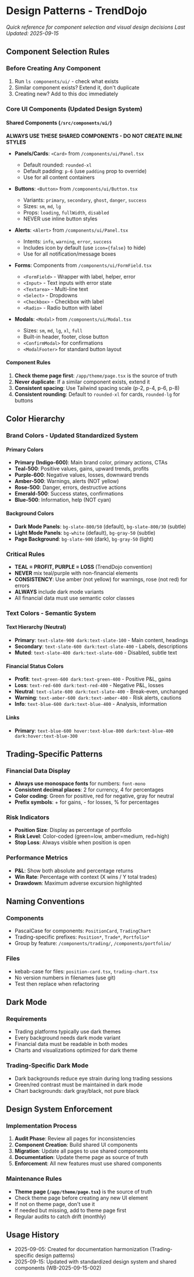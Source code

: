 # Design Patterns - TrendDojo

*Quick reference for component selection and visual design decisions*
*Last Updated: 2025-09-15*

## Component Selection Rules

### Before Creating Any Component
1. Run `ls components/ui/` - check what exists
2. Similar component exists? Extend it, don't duplicate
3. Creating new? Add to this doc immediately

### Core UI Components (Updated Design System)

#### Shared Components (`/src/components/ui/`)
**ALWAYS USE THESE SHARED COMPONENTS - DO NOT CREATE INLINE STYLES**

- **Panels/Cards**: `<Card>` from `/components/ui/Panel.tsx`
  - Default rounded: `rounded-xl`
  - Default padding: `p-6` (use `padding` prop to override)
  - Use for all content containers
  
- **Buttons**: `<Button>` from `/components/ui/Button.tsx`
  - Variants: `primary`, `secondary`, `ghost`, `danger`, `success`
  - Sizes: `sm`, `md`, `lg`
  - Props: `loading`, `fullWidth`, `disabled`
  - NEVER use inline button styles
  
- **Alerts**: `<Alert>` from `/components/ui/Panel.tsx`
  - Intents: `info`, `warning`, `error`, `success`
  - Includes icon by default (use `icon={false}` to hide)
  - Use for all notification/message boxes
  
- **Forms**: Components from `/components/ui/FormField.tsx`
  - `<FormField>` - Wrapper with label, helper, error
  - `<Input>` - Text inputs with error state
  - `<Textarea>` - Multi-line text
  - `<Select>` - Dropdowns
  - `<Checkbox>` - Checkbox with label
  - `<Radio>` - Radio button with label
  
- **Modals**: `<Modal>` from `/components/ui/Modal.tsx`
  - Sizes: `sm`, `md`, `lg`, `xl`, `full`
  - Built-in header, footer, close button
  - `<ConfirmModal>` for confirmations
  - `<ModalFooter>` for standard button layout

#### Component Rules
1. **Check theme page first**: `/app/theme/page.tsx` is the source of truth
2. **Never duplicate**: If a similar component exists, extend it
3. **Consistent spacing**: Use Tailwind spacing scale (p-2, p-4, p-6, p-8)
4. **Consistent rounding**: Default to `rounded-xl` for cards, `rounded-lg` for buttons

## Color Hierarchy

### Brand Colors - Updated Standardized System

#### Primary Colors
- **Primary (Indigo-600)**: Main brand color, primary actions, CTAs
- **Teal-500**: Positive values, gains, upward trends, profits
- **Purple-600**: Negative values, losses, downward trends
- **Amber-500**: Warnings, alerts (NOT yellow)
- **Rose-500**: Danger, errors, destructive actions
- **Emerald-500**: Success states, confirmations
- **Blue-500**: Information, help (NOT cyan)

#### Background Colors
- **Dark Mode Panels**: `bg-slate-800/50` (default), `bg-slate-800/30` (subtle)
- **Light Mode Panels**: `bg-white` (default), `bg-gray-50` (subtle)
- **Page Background**: `bg-slate-900` (dark), `bg-gray-50` (light)

### Critical Rules
- **TEAL = PROFIT, PURPLE = LOSS** (TrendDojo convention)
- **NEVER** mix teal/purple with non-financial elements
- **CONSISTENCY**: Use amber (not yellow) for warnings, rose (not red) for errors
- **ALWAYS** include dark mode variants
- All financial data must use semantic color classes

### Text Colors - Semantic System

#### Text Hierarchy (Neutral)
- **Primary**: `text-slate-900 dark:text-slate-100` - Main content, headings
- **Secondary**: `text-slate-600 dark:text-slate-400` - Labels, descriptions  
- **Muted**: `text-slate-400 dark:text-slate-600` - Disabled, subtle text

#### Financial Status Colors
- **Profit**: `text-green-600 dark:text-green-400` - Positive P&L, gains
- **Loss**: `text-red-600 dark:text-red-400` - Negative P&L, losses
- **Neutral**: `text-slate-600 dark:text-slate-400` - Break-even, unchanged
- **Warning**: `text-amber-600 dark:text-amber-400` - Risk alerts, cautions
- **Info**: `text-blue-600 dark:text-blue-400` - Analysis, information

#### Links
- **Primary**: `text-blue-600 hover:text-blue-800 dark:text-blue-400 dark:hover:text-blue-300`

## Trading-Specific Patterns

### Financial Data Display
- **Always use monospace fonts** for numbers: `font-mono`
- **Consistent decimal places**: 2 for currency, 4 for percentages
- **Color coding**: Green for positive, red for negative, gray for neutral
- **Prefix symbols**: + for gains, - for losses, % for percentages

### Risk Indicators
- **Position Size**: Display as percentage of portfolio
- **Risk Level**: Color-coded (green=low, amber=medium, red=high)
- **Stop Loss**: Always visible when position is open

### Performance Metrics
- **P&L**: Show both absolute and percentage returns
- **Win Rate**: Percentage with context (X wins / Y total trades)
- **Drawdown**: Maximum adverse excursion highlighted

## Naming Conventions

### Components
- PascalCase for components: `PositionCard`, `TradingChart`
- Trading-specific prefixes: `Position*`, `Trade*`, `Portfolio*`
- Group by feature: `/components/trading/`, `/components/portfolio/`

### Files
- kebab-case for files: `position-card.tsx`, `trading-chart.tsx`
- No version numbers in filenames (use git)
- Test then replace when refactoring

## Dark Mode

### Requirements
- Trading platforms typically use dark themes
- Every background needs dark mode variant
- Financial data must be readable in both modes
- Charts and visualizations optimized for dark theme

### Trading-Specific Dark Mode
- Dark backgrounds reduce eye strain during long trading sessions
- Green/red contrast must be maintained in dark mode
- Chart backgrounds: dark gray/black, not pure black

## Design System Enforcement

### Implementation Process
1. **Audit Phase**: Review all pages for inconsistencies
2. **Component Creation**: Build shared UI components
3. **Migration**: Update all pages to use shared components
4. **Documentation**: Update theme page as source of truth
5. **Enforcement**: All new features must use shared components

### Maintenance Rules
- **Theme page (`/app/theme/page.tsx`)** is the source of truth
- Check theme page before creating any new UI element
- If not on theme page, don't use it
- If needed but missing, add to theme page first
- Regular audits to catch drift (monthly)

## Usage History
<!-- Add entries when this doc contributes to completing a task -->
<!-- Format: - YYYY-MM-DD: Used for WB-XXXX-XX-XXX (Brief description) -->
- 2025-09-05: Created for documentation harmonization (Trading-specific design patterns)
- 2025-09-15: Updated with standardized design system and shared components (WB-2025-09-15-002)